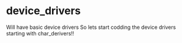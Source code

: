 # device_drivers
Will have basic device drivers
So lets start codding the device drivers starting with char_derivers!!
